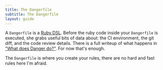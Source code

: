 ```yaml
---
title: The Dangerfile
subtitle: The Dangerfile
layout: guide
---
```


A `Dangerfile` is a [Ruby DSL][dsl]. Before the ruby code inside your `Dangerfile` is executed, she grabs useful bits of data about: the CI environment, the git diff, and the code review details. There is a full writeup of what happens in ["What does Danger do?"][wot_do]. For now that's enough.

The `Dangerfile` is where you create your rules, there are no hard and fast rules here I'm afraid. 


[wot_do]: /guides/what_does_danger_do.html
[dsl]: https://www.infoq.com/news/2007/06/dsl-or-not